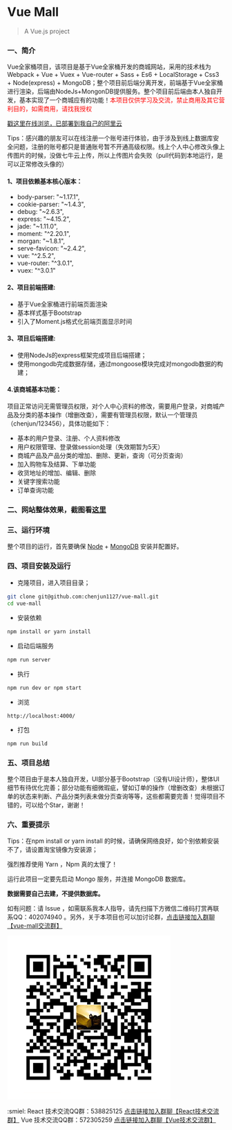 # Vue Mall

> A Vue.js project 

### 一、简介
Vue全家桶项目，该项目是基于Vue全家桶开发的商城网站，采用的技术栈为 Webpack + Vue + Vuex + Vue-router + Sass + Es6 + LocalStorage + Css3 + Node(express) + MongoDB；整个项目前后端分离开发，前端基于Vue全家桶进行渲染，后端由NodeJs+MongonDB提供服务。整个项目前后端由本人独自开发，基本实现了一个商城应有的功能！<font color=red>本项目仅供学习及交流，禁止商用及其它营利目的，如需商用，请找我授权</font>

[戳这里在线浏览，已部署到我自己的阿里云](http://119.23.63.181/#/)


Tips：感兴趣的朋友可以在线注册一个账号进行体验，由于涉及到线上数据库安全问题，注册的账号都只是普通账号暂不开通高级权限。线上个人中心修改头像上传图片的时候，没做七牛云上传，所以上传图片会失败（pull代码到本地运行，是可以正常修改头像的）

#### 1、项目依赖基本核心版本：
* body-parser: "~1.17.1",
* cookie-parser: "~1.4.3",
* debug: "~2.6.3",
* express: "~4.15.2",
* jade: "~1.11.0",
* moment: "^2.20.1",
* morgan: "~1.8.1",
* serve-favicon: "~2.4.2",
* vue: "^2.5.2",
* vue-router: "^3.0.1",
* vuex: "^3.0.1"

#### 2、项目前端搭建:
* 基于Vue全家桶进行前端页面渲染
* 基本样式基于Bootstrap
* 引入了Moment.js格式化前端页面显示时间

#### 3、项目后端搭建:
* 使用NodeJs的express框架完成项目后端搭建；
* 使用mongodb完成数据存储，通过mongoose模块完成对mongodb数据的构建；


#### 4.该商城基本功能：
项目正常访问无需管理员权限，对个人中心资料的修改，需要用户登录，对商城产品及分类的基本操作（增删改查），需要有管理员权限，默认一个管理员（chenjun/123456），具体功能如下：
* 基本的用户登录、注册、个人资料修改
* 用户权限管理、登录做session处理（失效期暂为5天）
* 商城产品及产品分类的增加、删除、更新，查询（可分页查询）
* 加入购物车及结算、下单功能
* 收货地址的增加、编辑、删除
* 关键字搜索功能
* 订单查询功能

### 二、网站整体效果，截图看[这里](https://github.com/chenjun1127/vue-mall/blob/master/images.md)

### 三、运行环境
整个项目的运行，首先要确保 [Node](https://nodejs.org/zh-cn/) + [MongoDB](https://www.mongodb.org/downloads#production) 安装并配置好。

### 四、项目安装及运行

* 克隆项目，进入项目目录；
```bash
git clone git@github.com:chenjun1127/vue-mall.git
cd vue-mall
```
* 安装依赖
```bash
npm install or yarn install
```
* 启动后端服务
```bash
npm run server
```

* 执行
``` bash
npm run dev or npm start
```
* 浏览
```
http://localhost:4000/
```

* 打包
``` bash
npm run build
```

### 五、项目总结
整个项目由于是本人独自开发，UI部分基于Bootstrap（没有UI设计师），整体UI细节有待优化完善；部分功能有细微瑕疵，譬如订单的操作（增删改查）未根据订单的状态来判断、产品分类列表未做分页查询等等，这些都需要完善！觉得项目不错的，可以给个Star，谢谢！ 

### 六、重要提示
Tips：在npm install or yarn install 的时候，请确保网络良好，如个别依赖安装不了，请设置淘宝镜像为安装源；

强烈推荐使用 Yarn ，Npm 真的太慢了！

运行此项目一定要先启动 Mongo 服务，并连接 MongoDB 数据库。

<b>数据需要自己去建，不提供数据库。</b>

如有问题：请 Issue ，如需联系我本人指导，请先扫描下方微信二维码打赏再联系QQ：402074940 。另外，关于本项目也可以加讨论群，[点击链接加入群聊【vue-mall交流群】](https://jq.qq.com/?_wv=1027&k=5JMOpEx)

![微信](/QR-code/weixin.png)

:smiel:
React 技术交流QQ群：538825125 [点击链接加入群聊【React技术交流群】](https://jq.qq.com/?_wv=1027&k=5mMdA6K)
Vue   技术交流QQ群：572305259 [点击链接加入群聊【Vue技术交流群】](https://jq.qq.com/?_wv=1027&k=56wOWOv)


